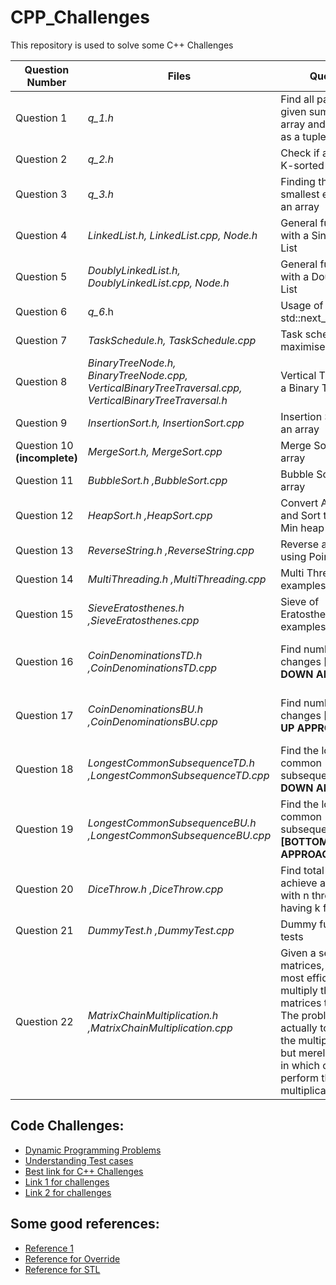 # CPP_Challenges

This repository is used to solve some C++ Challenges

| Question Number  | Files | Question | References |
| ------------- | ------------- | ------------- | ------------- |
| Question 1 | *q_1.h* | Find all pairs with the given sums in an array and return them as a tuple ||
| Question 2 | *q_2.h*| Check if an array is a K-sorted array ||
| Question 3 | *q_3.h*| Finding the K-th smallest element in an array | [Reference for std::nth_element](https://www.geeksforgeeks.org/stdnth_element-in-cpp/) |
| Question 4 | *LinkedList.h, LinkedList.cpp, Node.h*| General functions with a Singly Linked List | |
| Question 5 | *DoublyLinkedList.h, DoublyLinkedList.cpp, Node.h*| General functions with a Doubly Linked List|[Reference for Doubly Linked List](https://www.softwaretestinghelp.com/doubly-linked-list-2/) |
| Question 6 | *q_6*.h | Usage of std::next_permutation | | 
| Question 7 | *TaskSchedule.h, TaskSchedule.cpp*| Task scheduling to maximise Profit | | 
| Question 8 | *BinaryTreeNode.h, BinaryTreeNode.cpp, VerticalBinaryTreeTraversal.cpp, VerticalBinaryTreeTraversal.h*| Vertical Traversal of a Binary Tree||
| Question 9 | *InsertionSort.h, InsertionSort.cpp* | Insertion Sorting of an array ||
| Question 10 **(incomplete)**| *MergeSort.h, MergeSort.cpp* | Merge Sorting of an array ||
| Question 11 | *BubbleSort.h ,BubbleSort.cpp* | Bubble Sorting of an array ||
| Question 12 |*HeapSort.h ,HeapSort.cpp*| Convert Array Heap and Sort to Max OR Min heap||
| Question 13 |*ReverseString.h ,ReverseString.cpp*| Reverse a string using Pointers C++||
| Question 14 |*MultiThreading.h ,MultiThreading.cpp*| Multi Threading examples| [Reference for Multi Threading](https://stackoverflow.com/questions/32122211/c-11-multithreading-why-the-result-is-not-always-the-same)|
| Question 15 |*SieveEratosthenes.h ,SieveEratosthenes.cpp*| Sieve of Eratosthenes examples| [Reference for Sieve of Eratosthenes](https://en.wikipedia.org/wiki/Sieve_of_Eratosthenes)|
| Question 16 |*CoinDenominationsTD.h ,CoinDenominationsTD.cpp*| Find number of coin changes **[TOP DOWN APPROACH]** | [Reference for Top Down vs Bottom up approach](https://www.youtube.com/watch?v=jgiZlGzXMBw)|
| Question 17 |*CoinDenominationsBU.h ,CoinDenominationsBU.cpp*| Find number of coin changes **[BOTTOM UP APPROACH]** | [Reference for Top Down vs Bottom up approach](https://www.youtube.com/watch?v=jgiZlGzXMBw)|
| Question 18 |*LongestCommonSubsequenceTD.h ,LongestCommonSubsequenceTD.cpp*| Find the longest common subsequence **[TOP DOWN APPROACH]**| [Reference to the Longest Common Subsequence](https://en.wikipedia.org/wiki/Longest_common_subsequence_problem) |
| Question 19 |*LongestCommonSubsequenceBU.h ,LongestCommonSubsequenceBU.cpp*| Find the longest common subsequence **[BOTTOM UP APPROACH]** | [Reference to the Longest Common Subsequence](https://en.wikipedia.org/wiki/Longest_common_subsequence_problem) |
| Question 20 |*DiceThrow.h ,DiceThrow.cpp*|  Find total ways to achieve a given sum with n throws of dice having k faces ||
| Question 21 |*DummyTest.h ,DummyTest.cpp*|  Dummy func to test G tests||
| Question 22 |*MatrixChainMultiplication.h ,MatrixChainMultiplication.cpp*|  Given a sequence of matrices, find the most efficient way to multiply these matrices together. The problem is not actually to perform the multiplications, but merely to decide in which order to perform the multiplications.||


## Code Challenges:

- [Dynamic Programming Problems](https://www.geeksforgeeks.org/top-20-dynamic-programming-interview-questions/)
- [Understanding Test cases](https://www.jetbrains.com/help/clion/creating-google-test-run-debug-configuration-for-test.html#gtest-config)
- [Best link for C++ Challenges](https://www.techiedelight.com/data-structures-and-algorithms-interview-questions-stl/)
- [Link 1 for challenges](https://cplusplus.happycodings.com/data-structures/index.html)
- [Link 2 for challenges](https://www.cprogramming.com/challenge.html?inl=nv)

## Some good references:

- [Reference 1](http://www.cplusplus.com/doc/tutorial/)
- [Reference for Override](https://www.geeksforgeeks.org/override-keyword-c/)
- [Reference for STL](https://www.geeksforgeeks.org/the-c-standard-template-library-stl/)